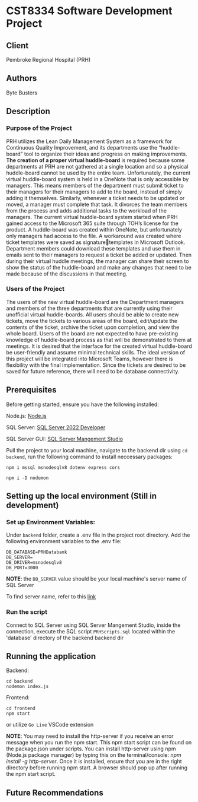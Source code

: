 # CST8334 Software Development Project
## Client
Pembroke Regional Hospital (PRH)
## Authors
Byte Busters
## Description
### Purpose of the Project
PRH utilizes the Lean Daily Management System as a framework for Continuous Quality Improvement, 
and its departments use the “huddle-board” tool to organize their ideas and progress on making improvements.
**The creation of a proper virtual huddle-board** is required because some departments at PRH are not 
gathered at a single location and so a physical huddle-board cannot be used by the entire team. Unfortunately, the 
current virtual huddle-board system is held in a OneNote that is only accessible by managers. This means members 
of the department must submit ticket to their managers for their managers to add to the board, instead of simply 
adding it themselves. Similarly, whenever a ticket needs to be updated or moved, a manager must complete that 
task. It divorces the team members from the process and adds additional tasks to the workload of the managers.
The current virtual huddle-board system started when PRH gained access to the Microsoft 365 suite 
through TOH’s license for the product. A huddle-board was created within OneNote, but unfortunately only 
managers had access to the file. A workaround was created where ticket templates were saved as signaturetemplates in Microsoft Outlook. Department members could download these templates and use them in emails sent 
to their managers to request a ticket be added or updated. Then during their virtual huddle meetings, the manager 
can share their screen to show the status of the huddle-board and make any changes that need to be made because 
of the discussions in that meeting.
### Users of the Project
The users of the new virtual huddle-board are the Department managers and members of the three 
departments that are currently using their unofficial virtual huddle-boards. All users should be able to create new 
tickets, move the tickets to various areas of the board, edit/update the contents of the ticket, archive the ticket upon 
completion, and view the whole board. Users of the board are not expected to have pre-existing knowledge of 
huddle-board process as that will be demonstrated to them at meetings. It is desired that the interface for the 
created virtual huddle-board be user-friendly and assume minimal technical skills. The ideal version of this project 
will be integrated into Microsoft Teams, however there is flexibility with the final implementation. Since the 
tickets are desired to be saved for future reference, there will need to be database connectivity.
## Prerequisites
Before getting started, ensure you have the following installed:

Node.js: [Node.js](https://nodejs.org/en/download/)

SQL Server: [SQL Server 2022 Developer](https://www.microsoft.com/en-us/sql-server/sql-server-downloads?ocid=ORSEARCH_Bing)

SQL Server GUI: [SQL Server Mangement Studio](https://learn.microsoft.com/en-us/sql/ssms/download-sql-server-management-studio-ssms?view=sql-server-ver16#download-ssms)

Pull the project to your local machine, navigate to the backend dir using `cd backend`, run the following command to install neccessary packages:
```
npm i mssql msnodesqlv8 dotenv express cors

npm i -D nodemon
```
## Setting up the local environment (Still in development)
### Set up Environment Variables:
Under `backend` folder, create a .env file in the project root directory.
Add the following environment variables to the .env file:

```
DB_DATABASE=PRHDatabank
DB_SERVER=
DB_DRIVER=msnodesqlv8
DB_PORT=3000
```
**NOTE**: the `DB_SERVER` value should be your local machine's server name of SQL Server

To find server name, refer to this [link](https://stackoverflow.com/questions/16088151/how-to-find-server-name-of-sql-server-management-studio)

### Run the script
Connect to SQL Server using SQL Server Mangement Studio, inside the connection, execute the SQL script `PRHScripts.sql` located within the 'database' directory of the backend backend dir

## Running the application
Backend: 
```
cd backend
nodemon index.js
```

Frontend: 
```
cd frontend
npm start
```
or utilize `Go Live` VSCode extension

**NOTE**: You may need to install the http-server if you receive an error message when you run the npm start. This npm start script can be found on the package.json under scripts. You can install http-server using npm (Node.js package manager) by typing this on the terminal/console: *npm install -g http-server*. Once it is installed, ensure that you are in the right directory before running npm start. A browser should pop up after running the npm start script. 


## Future Recommendations

